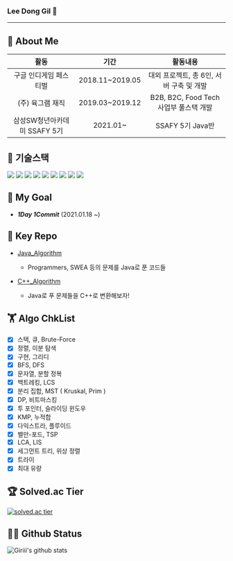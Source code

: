 ### Lee Dong Gil 👋
-------------------------------------------------
## 🌱 About Me

|**활동**|**기간**|**활동내용**|
|:---:|:---:|:---:|
|구글 인디게임 페스티벌|2018.11~2019.05|대외 프로젝트, 총 6인, 서버 구축 및 개발|
|(주) 육그램 재직|2019.03~2019.12|B2B, B2C, Food Tech 사업부 풀스택 개발|
|삼성SW청년아카데미 SSAFY 5기|2021.01~|SSAFY 5기 Java반|

## 👯 기술스택

<img src="https://img.shields.io/badge/Java-007396?style=flat-square&logo=Java&logoColor=white&link=https://github.com/donggillee-dev"> <img src="https://img.shields.io/badge/JavaScript-F7DF1E?style=flat-square&logo=JavaScript&logoColor=white&link=https://github.com/donggillee-dev"> <img src="https://img.shields.io/badge/Spring-6DB33F?style=flat-square&logo=Spring&logoColor=white&link=https://github.com/donggillee-dev"> <img src="https://img.shields.io/badge/JSON-000000?style=flat-square&logo=JSON&logoColor=white&link=https://github.com/donggillee-dev"> <img src="https://img.shields.io/badge/CSS3-1572B6?style=flat-square&logo=CSS3&logoColor=white&link=https://github.com/donggillee-dev"> <img src="https://img.shields.io/badge/MySQL-4479A1?style=flat-square&logo=MySQL&logoColor=white&link=https://github.com/donggillee-dev"> <img src="https://img.shields.io/badge/Linux-FCC624?style=flat-square&logo=Linux&logoColor=white&link=https://github.com/donggillee-dev"> <img src="https://img.shields.io/badge/PHP-777BB4?style=flat-square&logo=PHP&logoColor=white&link=https://github.com/donggillee-dev"> <img src="https://img.shields.io/badge/MongoDB-#47A248?style=flat-square&logo=MongoDB&logoColor=white&link=https://github.com/donggillee-dev">

## 🎯 My Goal

- ***1Day 1Commit*** (2021.01.18 ~)

## 🔑 Key Repo

- [Java_Algorithm](https://github.com/donggillee-dev/Java_Algorithm)
  - Programmers, SWEA 등의 문제를 Java로 푼 코드들
  
- [C++_Algorithm](https://github.com/donggillee-dev/Cpp_Algorithm)
  - Java로 푸 문제들을 C++로 변환해보자!

## 🏋️ Algo ChkList

- [x] 스택, 큐, Brute-Force
- [x] 정렬, 이분 탐색
- [x] 구현, 그리디
- [x] BFS, DFS
- [x] 문자열, 분할 정복
- [x] 백트레킹, LCS
- [x] 분리 집합, MST ( Kruskal, Prim )
- [x] DP, 비트마스킹
- [x] 투 포인터, 슬라이딩 윈도우
- [x] KMP, 누적합
- [x] 다익스트라, 플루이드
- [x] 벨만-포드, TSP
- [x] LCA, LIS
- [x] 세그먼트 트리, 위상 정렬
- [x] 트라이
- [x] 최대 유량

## 🏆 Solved.ac Tier

[![solved.ac tier](http://mazassumnida.wtf/api/v2/generate_badge?boj=qye5856)](https://solved.ac/qye5856)

## 🧑‍💻 Github Status

![Giriii's github stats](https://github-readme-stats.vercel.app/api?username=donggillee-dev&show_icons=true)

<!--
**donggillee-dev/donggillee-dev** is a ✨ _special_ ✨ repository because its `README.md` (this file) appears on your GitHub profile.

Here are some ideas to get you started:

- 🔭 I’m currently working on ...
- 🌱 I’m currently learning ...
- 👯 I’m looking to collaborate on ...
- 🤔 I’m looking for help with ...
- 💬 Ask me about ...
- 📫 How to reach me: ...
- 😄 Pronouns: ...
- ⚡ Fun fact: ...
-->
